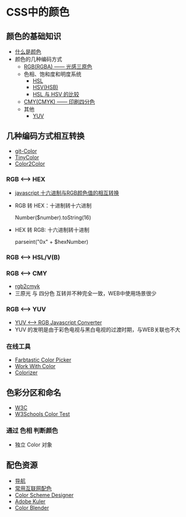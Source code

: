 # CSS中的颜色

## 颜色的基础知识

* [什么是颜色](http://zh.wikipedia.org/zh-cn/%E9%A2%9C%E8%89%B2)
* 颜色的几种编码方式
    * [RGB(RGBA) —— 光感三原色](http://zh.wikipedia.org/zh-cn/%E4%B8%89%E5%8E%9F%E8%89%B2%E5%85%89%E6%A8%A1%E5%BC%8F)
    * 色相、饱和度和明度系统
        * [HSL](http://zh.wikipedia.org/wiki/HSL)
        * [HSV(HSB)](http://zh.wikipedia.org/wiki/HSL%E5%92%8CHSV%E8%89%B2%E5%BD%A9%E7%A9%BA%E9%97%B4)
        * [HSL 与 HSV 的比较](http://zh.wikipedia.org/zh-cn/HSL%E5%92%8CHSV%E8%89%B2%E5%BD%A9%E7%A9%BA%E9%97%B4#HSL_.E4.B8.8E_HSV_.E7.9A.84.E6.AF.94.E8.BE.83)
    * [CMY(CMYK) —— 印刷四分色](http://zh.wikipedia.org/zh-cn/%E5%8D%B0%E5%88%B7%E5%9B%9B%E5%88%86%E8%89%B2%E6%A8%A1%E5%BC%8F)
    * 其他
        * [YUV](http://zh.wikipedia.org/wiki/YUV)

## 几种编码方式相互转换

* [git-Color](https://github.com/eligrey/color.js)
* [TinyColor](http://bgrins.github.io/TinyColor/)
* [Color2Color](https://github.com/indyarmy/color2color/)

### RGB <--> HEX

* [javascript 十六进制与RGB颜色值的相互转换](http://www.zhangxinxu.com/wordpress/2010/03/javascript-十六进制与rgb颜色值的相互转换/)

* RGB 转 HEX：十进制转十六进制

    Number($number).toString(16)

* HEX 转 RGB: 十六进制转十进制

    parseint("0x" + $hexNumber)

### RGB <--> HSL/V(B)

### RGB <--> CMY

* [rgb2cmyk](http://www.javascripter.net/faq/rgb2cmyk.htm)
* 三原光 与 四分色 互转并不种完全一致，WEB中使用场景很少

### RGB <--> YUV

* [YUV <--> RGB Javascript Converter](http://www.mikekohn.net/file_formats/yuv_rgb_converter.php)
* YUV 的发明是由于彩色电视与黑白电视的过渡时期，与WEB关联也不大

### 在线工具

* [Farbtastic Color Picker](http://acko.net/blog/farbtastic-jquery-color-picker-plug-in/)
* [Work With Color](http://www.workwithcolor.com/color-converter-01.htm)
* [Colorizer](http://colorizer.org/)

## 色彩分区和命名

* [W3C](http://www.w3.org/TR/css3-color/#svg-color)
* [W3Schools Color Test](http://www.w3schools.com/tags/ref_color_tryit.asp)

### 通过 色相 判断颜色

* 独立 Color 对象

## 配色资源

* [导航](http://hao.uisdc.com/)
* [常用互联网配色](http://veryless.org/veryless/test/ui/color/color.html)
* [Color Scheme Designer](http://colorschemedesigner.com/)
* [Adobe Kuler](https://kuler.adobe.com/create/color-wheel/)
* [Color Blender](http://colorblender.com/)
